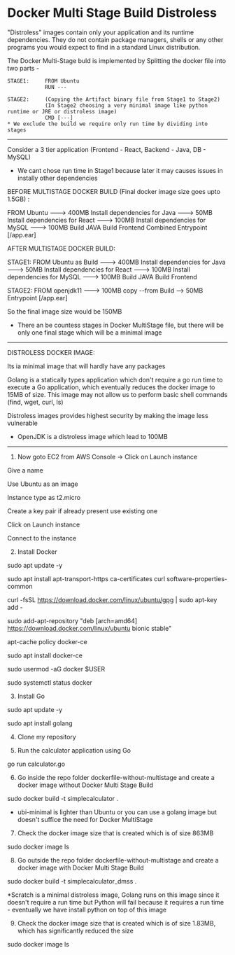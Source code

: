 # Docker Multi Stage Build Distroless

"Distroless" images contain only your application and its runtime dependencies. They do not contain package managers, shells or any other programs you would expect to find in a standard Linux distribution.

The Docker Multi-Stage buld is implemented by Splitting the docker file into two parts - 
```
STAGE1:		FROM Ubuntu
			RUN ---

STAGE2: 	(Copying the Artifact binary file from Stage1 to Stage2) 
			(In Stage2 choosing a very minimal image like python runtime or JRE or distroless image)
			CMD [---]
* We exclude the build we require only run time by dividing into stages
```
-----------------------------------------------------------------------------------------------------------

Consider a 3 tier application (Frontend - React, Backend - Java, DB - MySQL)

* We cant chose run time in Stage1 because later it may causes issues in instally other dependencies

BEFORE MULTISTAGE DOCKER BUILD (Final docker image size goes upto 1.5GB) :

FROM Ubuntu ---> 400MB
Install dependencies for Java ---> 50MB
Install dependencies for React ---> 100MB
Install dependencies for MySQL ---> 100MB
Build JAVA 
Build Frontend
Combined Entrypoint [/app.ear]			


AFTER MULTISTAGE DOCKER BUILD:

STAGE1:		FROM Ubuntu as Build ---> 400MB
			Install dependencies for Java ---> 50MB
			Install dependencies for React ---> 100MB
			Install dependencies for MySQL ---> 100MB
			Build JAVA 
			Build Frontend

STAGE2: 	FROM openjdk11 ---> 100MB
			copy --from Build --> 50MB
			Entrypoint [/app.ear] 		

So the final image size would be 150MB

* There an be countess stages in Docker MultiStage file, but there will be only one final stage which will be a minimal image

-----------------------------------------------------------------------------------------------------------

DISTROLESS DOCKER IMAGE:

Its ia minimal image that will hardly have any packages

Golang is a statically types application which don't require a go run time to execute a Go application, which eventually reduces the docker image to 15MB of size. This image may not allow us to perform basic shell commands (find, wget, curl, ls)

Distroless images provides highest security by making the image less vulnerable

* OpenJDK is a distroless image which lead to 100MB 


-----------------------------------------------------------------------------------------------------------

1. Now goto EC2 from AWS Console -> Click on Launch instance

Give a name 

Use Ubuntu as an image

Instance type as t2.micro

Create a key pair if already present use existing one

Click on Launch instance

Connect to the instance


2. Install Docker

sudo apt update -y

sudo apt install apt-transport-https ca-certificates curl software-properties-common

curl -fsSL https://download.docker.com/linux/ubuntu/gpg | sudo apt-key add -

sudo add-apt-repository "deb [arch=amd64] https://download.docker.com/linux/ubuntu bionic stable"

apt-cache policy docker-ce

sudo apt install docker-ce

sudo usermod -aG docker $USER

sudo systemctl status docker 


3. Install Go

sudo apt update -y

sudo apt install golang


4. Clone my repository


5. Run the calculator application using Go

go run calculator.go


6. Go inside the repo folder dockerfile-without-multistage and create a docker image without Docker Multi Stage Build

sudo docker build -t simplecalculator .

* ubi-minimal is lighter than Ubuntu or you can use a golang image but doesn't suffice the need for Docker MultiStage


7. Check the docker image size that is created which is of size 863MB

sudo docker image ls


8. Go outside the repo folder dockerfile-without-multistage and create a docker image with Docker Multi Stage Build

sudo docker build -t simplecalculator_dmss .

*Scratch is a minimal distroless image, Golang runs on this image since it doesn't require a run time but Python will fail because it requires a run time - eventually we have install python on top of this image



9. Check the docker image size that is created which is of size 1.83MB, which has significantly reduced the size

sudo docker image ls
